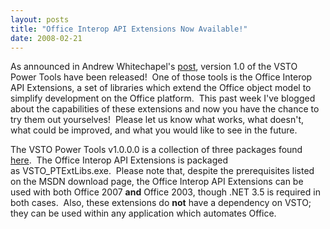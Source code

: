```yaml
---
layout: posts
title: "Office Interop API Extensions Now Available!"
date: 2008-02-21
---
```

<P>As announced in Andrew Whitechapel's <A class="" title="VSTO/VSTA Power Tools v1.0" href="http://blogs.msdn.com/andreww/archive/2008/02/21/vsto-vsta-power-tools-v1-0.aspx">post</A>, version 1.0 of the VSTO Power Tools have been released!&nbsp; One of those tools is the Office Interop API Extensions, a set of libraries which extend the Office object model to simplify development on the Office platform.&nbsp; This past week I've blogged about the capabilities of these extensions and now you have the&nbsp;chance to try them out yourselves!&nbsp; Please let us know what works, what doesn't, what could be improved, and what you would like to see in the future.</P>
<P>The VSTO Power Tools v1.0.0.0 is a collection of three packages&nbsp;found <A class="" title="VSTO Power Tools v1.0.0.0" href="http://www.microsoft.com/downloads/details.aspx?FamilyId=46B6BF86-E35D-4870-B214-4D7B72B02BF9&amp;displaylang=en">here</A>.&nbsp; The&nbsp;Office Interop API Extensions is packaged as&nbsp;VSTO_PTExtLibs.exe.&nbsp; Please note that, despite the prerequisites listed on the MSDN download page, the Office Interop API Extensions can be used with both Office 2007 <STRONG>and</STRONG> Office 2003, though .NET 3.5 is&nbsp;required in both cases.&nbsp; Also, these extensions do <STRONG>not</STRONG> have a dependency on VSTO; they can be used within any application which automates Office.</P>